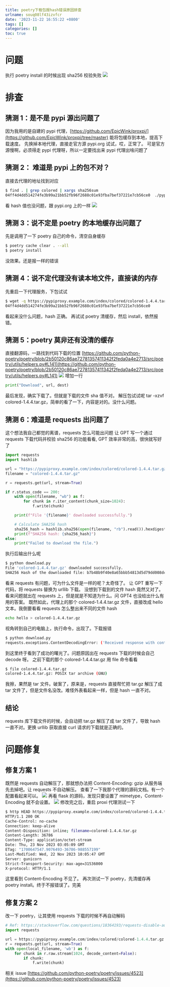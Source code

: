 ```yaml
---
title: poetry下载包报hash错误原因排查
urlname: souq08lf43izvfcr
date: '2023-11-22 16:55:22 +0800'
tags: []
categories: []
toc: true
---
```


# 问题

执行 poetry install 的时候出现 sha256 校验失败
![](/images/yuque/FkcZ81v9VmKfiOwHrI5zBCii5DkE.png)

# 排查

## 猜测 1：是不是 pypi 源出问题了

因为我用的是自建的 pypi 代理，[https://github.com/EpicWink/proxpi/](https://github.com/EpicWink/proxpi/tree/master) 能将包缓存到本地，提高下载速度。
先换掉本地代理，直接走官方源 pypi.org 试试，哎，正常了。
可是官方源慢啊，必须得走 pypi 代理呀，所以一定要找出来 pypi 代理出啥问题了

## 猜测 2： 难道是 pypi 上的包不对？

直接去代理的地址找到对应

```bash
$ find . | grep colored | xargs sha256sum
04ff4d4dd514274fe3b99a21bb52fb96f2688c01e93fba7bef37221e7cb56ce0  ./pypi/files-pythonhosted-org/packages/f3/d6/00203998f27ab30b2417998006ad0608f236740bb129494dd7c5621861e1/colored-1.4.4.tar.gz
```

看 hash 值也没问题，跟 pypi.org 上的一样
![](/images/yuque/FhA9MWBH-fwyg7cIZPpK2wO9s-ZO.png)

## 猜测 3：说不定是 poetry 的本地缓存出问题了

先是调用了一下 poetry 自己的命令，清空自身缓存

```bash
$ poetry cache clear . --all
$ poetry install
```

没效果。还是报一样的错误

## 猜测 4：说不定代理没有读本地文件，直接读的内存

先重启一下代理服务，下包试试

```bash
$ wget -q https://pypiproxy.example.com/index/colored/colored-1.4.4.tar.gz -O- | shasum -a256
04ff4d4dd514274fe3b99a21bb52fb96f2688c01e93fba7bef37221e7cb56ce0
```

看起来没什么问题，hash 正确。
再试试 poetry 清缓存，然后 install，依然报错。

## 猜测 5：poetry 莫非还有没清的缓存

直接翻源码，一路找到代码下载的位置
[https://github.com/python-poetry/poetry/blob/2b50120c86ae72781357411342f2feda0a4e2713/src/poetry/utils/helpers.py#L141](https://github.com/python-poetry/poetry/blob/2b50120c86ae72781357411342f2feda0a4e2713/src/poetry/utils/helpers.py#L141)
![](/images/yuque/Fp6JkPXkzfVM5b54By04h5-cEZCL.png)
增加一行

```python
print("Download", url, dest)
```

最后发现，确实下载了。但就是下载的文件 sha 值不对。
解压包试试呢 tar -xzvf colored-1.4.4.tar.gz，简单的看了一下，内容是对的。没什么问题。

## 猜测 6：难道是 requests 出问题了

这个想法我自己都觉的离谱，requests 怎么可能出问题
让 GPT 写一个通过 requests 下载代码并校验 sha256 的功能看看, GPT 效率非常的高，很快就写好了

```python
import requests
import hashlib

url = "https://pypiproxy.example.com/index/colored/colored-1.4.4.tar.gz"
filename = "colored-1.4.4.tar.gz"

r = requests.get(url, stream=True)

if r.status_code == 200:
    with open(filename, "wb") as f:
        for chunk in r.iter_content(chunk_size=1024):
            f.write(chunk)

    print(f"File '{filename}' downloaded successfully.")

    # Calculate SHA256 hash
    sha256_hash = hashlib.sha256(open(filename, "rb").read()).hexdigest()
    print(f"SHA256 hash: {sha256_hash}")
else:
    print("Failed to download the file.")
```

执行后输出什么呢

```bash
$ python download.py
File 'colored-1.4.4.tar.gz' downloaded successfully.
SHA256 Hash of the downloaded file: b7b48b9f40e8a65bbb54813d5d79dd008dc8b8c5638d5bbfd30fc5a82e6def7a
```

看来 requests 有问题，可为什么文件是一样的呢？太奇怪了。
让 GPT 重写一下代码，将 requests 替换为 urllib 下载。
没想到下载到的文件 hash 竟然又对了。看来问题就出在 requests 上，但是就是不知道为什么。问 GPT4 也没给出什么有用的答案。
既然如此，代理上的那个 colored-1.4.4.tar.gz 文件，直接改成 hello 文本。我倒要看看 requests 怎么整出来不同的文件 hash

```bash
echo hello > colored-1.4.4.tar.gz
```

视角转到自己的电脑上，执行命令，出现了。下载报错

```bash
$ python download.py
requests.exceptions.ContentDecodingError: ('Received response with content-encoding: gzip, but failed to decode it.', error('Error -3 while decompressing data: incorrect header check'))
```

到这里终于看到了成功的曙光了。问题原因出在 requests 下载的时候会自己 decode 呀。
之前下载的那个 colored-1.4.4.tar.gz 用 file 命令看看

```bash
$ file colored-1.4.4.tar.gz
colored-1.4.4.tar.gz: POSIX tar archive (GNU)
```

我擦，果然是 tar 文件。破案了，原来是，requests 直接帮忙把 tar.gz 解压了成 tar 文件了，但是文件名没改。难怪外表看起来一样，但是 hash 一直不对。

## 结论

requests 库下载文件的时候，会自动把 tar.gz 解压了成 tar 文件了，导致 hash 一直不对。更换 urllib 获取直接 curl 请求的下载就是正确的。

# 问题修复

## 修复方案 1

既然是 requests 自动解压了，那就想办法把 Content-Encoding: gzip 从服务端先去掉吧。让 requests 不自动解压。
查看了一下我那个代理的源码文档。有一个配置看起来可以。
![](/images/yuque/FsdK4k-XIpjwp0_8DFxLMXGZSqdC.png)
再看 flask 的源码，发现只要设置了 mimetype，Content-Encoding 就不会设置。
![](/images/yuque/FsAlDcy0_636fUJrLZlCLGgB2IvL.png)
修改完之后，重启 proxi 代理测试一下

```bash
$ http HEAD https://pypiproxy.example.com/index/colored/colored-1.4.4.tar.gz
HTTP/1.1 200 OK
Cache-Control: no-cache
Connection: keep-alive
Content-Disposition: inline; filename=colored-1.4.4.tar.gz
Content-Length: 36786
Content-Type: application/octet-stream
Date: Thu, 23 Nov 2023 03:05:09 GMT
ETag: "1700647547.9076493-36786-988557199"
Last-Modified: Wed, 22 Nov 2023 10:05:47 GMT
Server: gunicorn
Strict-Transport-Security: max-age=31536000
X-protocol: HTTP/1.1
```

这里看到 Content-Encoding 不见了。
再次测试一下 poetry，先清缓存再 poetry install。终于不报错误了。完美

## 修复方案 2

改一下 poetry，让其使用 requests 下载的时候不再自动解码

```python
# Ref: https://stackoverflow.com/questions/18364193/requests-disable-auto-decoding
import requests

url = https://pypiproxy.example.com/index/colored/colored-1.4.4.tar.gz
r = requests.get(url, stream=True)
with open(local_filename, 'wb') as f:
    for chunk in r.raw.stream(1024, decode_content=False):
        if chunk:
            f.write(chunk)
```

相关 issue
[https://github.com/python-poetry/poetry/issues/4523](https://github.com/python-poetry/poetry/issues/4523)
